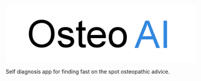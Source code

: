 ![Logo](https://raw.githubusercontent.com/Max-McKone/OsteoAI/master/imgs/OsteoAILogo.png)

Self diagnosis app for finding fast on the spot osteopathic advice. 



